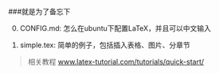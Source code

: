 ###就是为了备忘下

0. CONFIG.md: 怎么在ubuntu下配置LaTeX，并且可以中文输入

1. simple.tex: 简单的例子，包括插入表格、图片、分章节

> 相关教程
> www.latex-tutorial.com/tutorials/quick-start/
